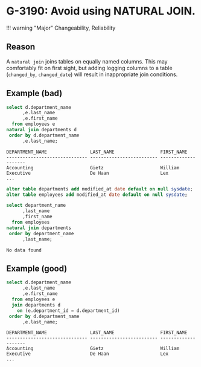 # G-3190: Avoid using NATURAL JOIN.

!!! warning "Major"
    Changeability, Reliability

## Reason

A `natural join` joins tables on equally named columns. This may comfortably fit on first sight, but adding logging columns to a table (`changed_by`, `changed_date`) will result in inappropriate join conditions. 

## Example (bad)

``` sql
select d.department_name
      ,e.last_name
      ,e.first_name
  from employees e
natural join departments d
 order by d.department_name
      ,e.last_name;
```
```
DEPARTMENT_NAME                LAST_NAME                 FIRST_NAME         
------------------------------ ------------------------- --------------------
Accounting                     Gietz                     William             
Executive                      De Haan                   Lex                 
...
```
``` sql
alter table departments add modified_at date default on null sysdate;
alter table employees add modified_at date default on null sysdate;

select department_name
      ,last_name
      ,first_name
  from employees
natural join departments
 order by department_name
      ,last_name;
```
```
No data found
```

## Example (good)

``` sql
select d.department_name
      ,e.last_name
      ,e.first_name
  from employees e
  join departments d
    on (e.department_id = d.department_id)
 order by d.department_name
      ,e.last_name;
```
```
DEPARTMENT_NAME                LAST_NAME                 FIRST_NAME         
------------------------------ ------------------------- --------------------
Accounting                     Gietz                     William             
Executive                      De Haan                   Lex                 
...
```